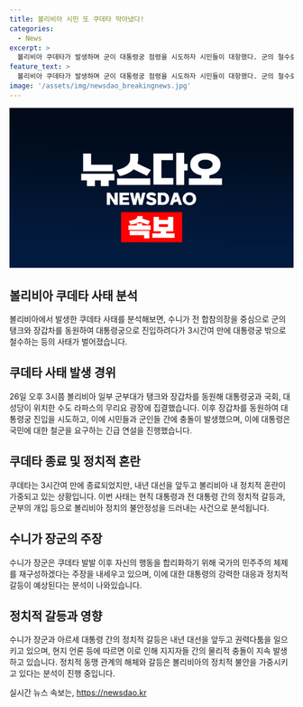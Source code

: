 ```yaml
---
title: 볼리비아 시민 또 쿠데타 막아냈다!
categories:
  - News
excerpt: >
  볼리비아 쿠데타가 발생하며 군이 대통령궁 점령을 시도하자 시민들이 대항했다. 군의 철수로 3시간 후 사태는 종결됐지만, 내년 대선을 앞두고 정치적 혼란이 가중되고 있는 상황. 군부 대표가 민주주의 회복을 목표로 한다고 밝히며 대통령에게 강력한 대응을 요구하고, 대통령은 군을 반대하고 민주주의를 지지할 것을 촉구했다. 현재 정치적 충돌은 모랄레스 전 대통령의 내년 대선 출마 금지에 따른 갈등으로 볼리비아를 뒤흔들고 있다.
feature_text: >
  볼리비아 쿠데타가 발생하며 군이 대통령궁 점령을 시도하자 시민들이 대항했다. 군의 철수로 3시간 후 사태는 종결됐지만, 내년 대선을 앞두고 정치적 혼란이 가중되고 있는 상황. 군부 대표가 민주주의 회복을 목표로 한다고 밝히며 대통령에게 강력한 대응을 요구하고, 대통령은 군을 반대하고 민주주의를 지지할 것을 촉구했다. 현재 정치적 충돌은 모랄레스 전 대통령의 내년 대선 출마 금지에 따른 갈등으로 볼리비아를 뒤흔들고 있다.
image: '/assets/img/newsdao_breakingnews.jpg'
---
```


<p><img src="/assets/img/newsdao_breakingnews.jpg" alt="koreaapp 속보" /></p>

<h2 data-ke-size="size26">볼리비아 쿠데타 사태 분석</h2>

<p data-ke-size="size16">볼리비아에서 발생한 쿠데타 사태를 분석해보면, 수니가 전 합참의장을 중심으로 군의 탱크와 장갑차를 동원하여 대통령궁으로 진입하려다가 3시간여 만에 대통령궁 밖으로 철수하는 등의 사태가 벌어졌습니다.</p>

<h2 data-ke-size="size26">쿠데타 사태 발생 경위</h2>

<p data-ke-size="size16">26일 오후 3시쯤 볼리비아 일부 군부대가 탱크와 장갑차를 동원해 대통령궁과 국회, 대성당이 위치한 수도 라파스의 무리요 광장에 집결했습니다. 이후 장갑차를 동원하여 대통령궁 진입을 시도하고, 이에 시민들과 군인들 간에 충돌이 발생했으며, 이에 대통령은 국민에 대한 철군을 요구하는 긴급 연설을 진행했습니다.</p>

<h2 data-ke-size="size26">쿠데타 종료 및 정치적 혼란</h2>

<p data-ke-size="size16">쿠데타는 3시간여 만에 종료되었지만, 내년 대선을 앞두고 볼리비아 내 정치적 혼란이 가중되고 있는 상황입니다. 이번 사태는 현직 대통령과 전 대통령 간의 정치적 갈등과, 군부의 개입 등으로 볼리비아 정치의 불안정성을 드러내는 사건으로 분석됩니다.</p>

<h2 data-ke-size="size26">수니가 장군의 주장</h2>

<p data-ke-size="size16">수니가 장군은 쿠데타 발발 이후 자신의 행동을 합리화하기 위해 국가의 민주주의 체제를 재구성하겠다는 주장을 내세우고 있으며, 이에 대한 대통령의 강력한 대응과 정치적 갈등이 예상된다는 분석이 나와있습니다.</p>

<h2 data-ke-size="size26">정치적 갈등과 영향</h2>

<p data-ke-size="size16">수니가 장군과 아르세 대통령 간의 정치적 갈등은 내년 대선을 앞두고 권력다툼을 일으키고 있으며, 현지 언론 등에 따르면 이로 인해 지지자들 간의 물리적 충돌이 지속 발생하고 있습니다. 정치적 동맹 관계의 해체와 갈등은 볼리비아의 정치적 불안을 가중시키고 있다는 분석이 진행 중입니다.</p>
실시간 뉴스 속보는, <a href="https://newsdao.kr" rel="dofollow">https://newsdao.kr</a>



